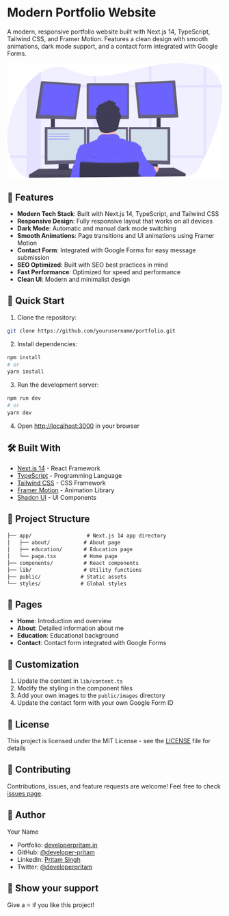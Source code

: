# Modern Portfolio Website

A modern, responsive portfolio website built with Next.js 14, TypeScript, Tailwind CSS, and Framer Motion. Features a clean design with smooth animations, dark mode support, and a contact form integrated with Google Forms.

![Portfolio Preview](public/images/programmer.svg)

## 🌟 Features

- **Modern Tech Stack**: Built with Next.js 14, TypeScript, and Tailwind CSS
- **Responsive Design**: Fully responsive layout that works on all devices
- **Dark Mode**: Automatic and manual dark mode switching
- **Smooth Animations**: Page transitions and UI animations using Framer Motion
- **Contact Form**: Integrated with Google Forms for easy message submission
- **SEO Optimized**: Built with SEO best practices in mind
- **Fast Performance**: Optimized for speed and performance
- **Clean UI**: Modern and minimalist design

## 🚀 Quick Start

1. Clone the repository:
```bash
git clone https://github.com/yourusername/portfolio.git
```

2. Install dependencies:
```bash
npm install
# or
yarn install
```

3. Run the development server:
```bash
npm run dev
# or
yarn dev
```

4. Open [http://localhost:3000](http://localhost:3000) in your browser

## 🛠️ Built With

- [Next.js 14](https://nextjs.org/) - React Framework
- [TypeScript](https://www.typescriptlang.org/) - Programming Language
- [Tailwind CSS](https://tailwindcss.com/) - CSS Framework
- [Framer Motion](https://www.framer.com/motion/) - Animation Library
- [Shadcn UI](https://ui.shadcn.com/) - UI Components

## 📂 Project Structure

```
├── app/                  # Next.js 14 app directory
│   ├── about/           # About page
│   ├── education/       # Education page
│   └── page.tsx         # Home page
├── components/          # React components
├── lib/                 # Utility functions
├── public/             # Static assets
└── styles/             # Global styles
```

## 📱 Pages

- **Home**: Introduction and overview
- **About**: Detailed information about me
- **Education**: Educational background
- **Contact**: Contact form integrated with Google Forms

## 🎨 Customization

1. Update the content in `lib/content.ts`
2. Modify the styling in the component files
3. Add your own images to the `public/images` directory
4. Update the contact form with your own Google Form ID

## 📄 License

This project is licensed under the MIT License - see the [LICENSE](LICENSE) file for details

## 🤝 Contributing

Contributions, issues, and feature requests are welcome! Feel free to check [issues page](https://github.com/developer-pritam/pritam-portfolio/issues).

## 👤 Author

Your Name
- Portfolio: [developerpritam.in](https://developerpritam.in)
- GitHub: [@developer-pritam](https://github.com/developer-pritam)
- LinkedIn: [Pritam Singh](https://linkedin.com/in/developerpritam)
- Twitter: [@developerpritam](https://twitter.com/developerpritam)


## 💫 Show your support

Give a ⭐️ if you like this project!
